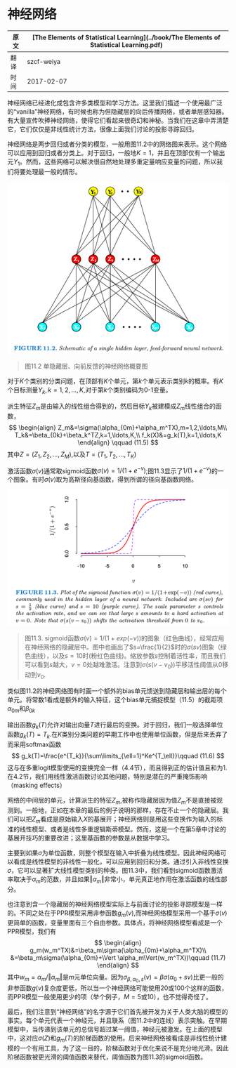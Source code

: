# 神经网络

| 原文   | [The Elements of Statistical Learning](../book/The Elements of Statistical Learning.pdf) |
| ---- | ---------------------------------------- |
| 翻译   | szcf-weiya                               |
| 时间   | 2017-02-07                               |

神经网络已经进化成包含许多类模型和学习方法。这里我们描述一个使用最广泛的“vanilla”神经网络，有时候也称为但隐藏层的向后传播网络，或者单层感知器。有大量宣传吹捧神经网络，使得它们看起来很奇幻和神秘。当我们在这章中弄清楚它，它们仅仅是非线性统计方法，很像上面我们讨论的投影寻踪回归。

神经网络是两步回归或者分类的模型，一般用图11.2中的网络图来表示。这个网络可以应用到回归或者分类上。对于回归，一般地$K=1$，并且在顶部仅有一个输出元$Y_1$。然而，这些网络可以解决很自然地处理多重定量响应变量的问题，所以我们将要处理最一般的情形。

![](../img/11/fig11.2.png)

> 图11.2 单隐藏层、向前反馈的神经网络概要图

对于$K$个类别的分类问题，在顶部有$K$个单元，第$k$个单元表示类别$k$的概率。有$K$个目标测量$Y_k,k=1,2,\ldots,K$,对于第$k$个类别编码为0-1变量。

派生特征$Z_m$是由输入的线性组合得到的，然后目标$Y_k$被建模成$Z_m$线性组合的函数，
$$
\begin{align}
Z_m&=\sigma(\alpha_{0m}+\alpha_m^TX),m=1,2,\ldots,M\\
T_k&=\beta_{0k}+\beta_k^TZ,k=1,\ldots,K,\\
f_k(X)&=g_k(T),k=1,\ldots,K
\end{align}
\qquad (11.5)
$$
其中$Z=(Z_1,Z_2,\ldots,Z_M)$,以及$T=(T_1,T_2,\ldots,T_K)$

激活函数$\sigma(v)$通常取sigmoid函数$\sigma(v)=1/(1+e^{-v})$;图11.3显示了$1/(1+e^{-v})$的一个图象。有时$\sigma(v)$取为高斯径向基函数，得到所谓的径向基函数网络。

![](../img/11/fig11.3.png)

> 图11.3. sigmoid函数$\sigma(v)=1/(1+exp(-v))$的图象（红色曲线），经常应用在神经网络的隐藏层中。图中也画出了$s=\frac{1}{2}$时的$\sigma(sv)$图象（绿色曲线），以及$s=10$时(粉红色曲线)。缩放参数$s$控制着活性率，而且我们可以看到$s$越大，$v=0$处越难激活。注意到$\sigma(s(v-v_0))$平移活性阈值从0移动到$v_0$.

类似图11.2的神经网络图有时画一个额外的bias单元馈送到隐藏层和输出层的每个单元。将常数1看成是额外的输入特征，这个bias单元捕捉模型（11.5）的截距项$\alpha_{0m}$和$\beta_{0k}$

输出函数$g_k(T)$允许对输出向量$T$进行最后的变换。对于回归，我们一般选择单位函数$g_k(T)=T_k$.在$K$类别分类问题的早期工作中也使用单位函数，但是后来丢弃了而采用softmax函数
$$
g_k(T)=\frac{e^{T_k}}{\sum\limits_{\ell=1}^Ke^{T_\ell}}\qquad (11.6)
$$
这与在多重logit模型使用的变换完全一样（4.4节），而且得到正的估计值且和为1.在4.2节，我们用线性激活函数讨论其他问题，特别是潜在的严重掩饰影响（masking effects）

网络的中间层的单元，计算派生的特征$Z_m$,被称作隐藏层因为值$Z_m$不是直接被观测到。一般地，正如在本章的最后的例子说明的那样，存在不止一个的隐藏层。我们可以把$Z_m$看成是原始输入$X$的基展开；神经网络则是用这些变换作为输入的标准的线性模型、或者是线性多重逻辑斯蒂模型。然而，这是一个在第5章中讨论的基展开技巧的重要改进；这里基函数的参数是从数据中学习。

主要到如果$\sigma$为单位函数，则整个模型在输入中折叠为线性模型。因此神经网络可以看成是线性模型的非线性一般化，可以应用到回归和分类。通过引入非线性变换$\sigma$，它可以显著扩大线性模型类别的种类。图11.3中，我们看到sigmoid函数激活率取决于$\alpha_m$的范数，并且如果$\Vert \alpha_m\Vert$非常小，单元真正地作用在激活函数的线性部分。

也注意到含一个隐藏层的神经网络模型实际上与前面讨论的投影寻踪模型是一样的。不同之处在于PPR模型采用非参函数$g_m(v)$,而神经网络模型采用一个基于$\sigma(v)$更简单的函数，变量里面有三个自由参数。具体点，将神经网络模型看成是一个PPR模型，我们有
$$
\begin{align}
g_m(w_m^TX)&=\beta_m\sigma(\alpha_{0m}+\alpha_m^TX)\\
&=\beta_m\sigma(\alpha_{0m}+\Vert \alpha_m\Vert(w_m^TX))\qquad (11.7)
\end{align}
$$
其中$w_m=\alpha_m/\Vert \alpha_m\Vert$是$m$元单位向量。因为$\sigma_{\beta,\alpha_0,s}(v)=\beta\sigma(\alpha_0+sv)$比更一般的非参函数$g(v)$复杂度更低，所以当一个神经网络可能使用20或100个这样的函数，而PPR模型一般使用更少的项（举个例子，$M=5$或10），也不觉得奇怪了。

最后，我们注意到“神经网络”的名字源于它们首先被开发为关于人类大脑的模型的事实。每个单元代表一个神经元，并且联系（图11.2中的连线）表示突触。在早期模型中，当传递到该单元的总信号超过某一阈值，神经元被激发。在上面的模型中，这对应$\sigma(Z)$和$g_m(T)$的阶梯函数的使用。后来神经网络被看成是非线性统计建模的一个有用工具，为了这一目的，阶梯函数对于优化来说不是充分地光滑。因此阶梯函数被更光滑的阈值函数来替代，阈值函数为图11.3的sigmoid函数。

